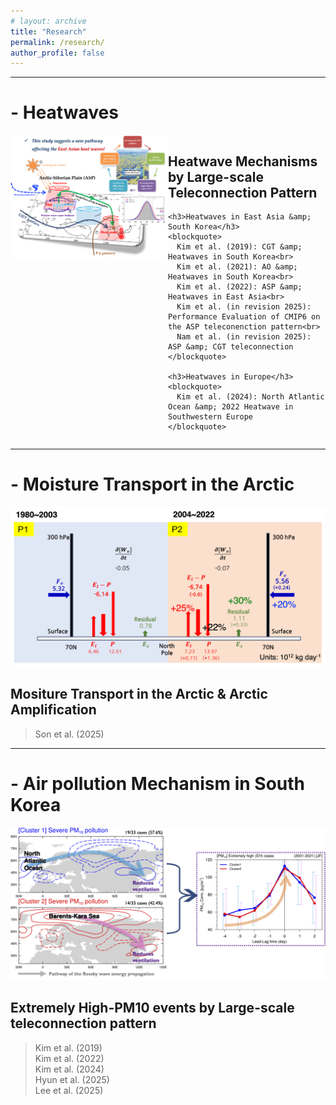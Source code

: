 ```yaml
---
# layout: archive
title: "Research"
permalink: /research/
author_profile: false
---
```


---
# - Heatwaves
<!-- ![ASP teleconnection pattern](/images/Research_fig/Schematic_diagram_ASPt.png) -->
<div style="display: flex; align-items: flex-start;">
  <div style="flex: 1; display: flex; justify-content: center; align-items: flex-start;">
    <img src="/images/Research_fig/Schematic_diagram_ASPt.png" alt="ASP teleconnection pattern" style="max-width:100%; width:320px;"/>
  </div>
  <div style="flex: 1;">
    <h2>Heatwave Mechanisms by Large-scale Teleconnection Pattern</h2>

    <h3>Heatwaves in East Asia &amp; South Korea</h3>
    <blockquote>
      Kim et al. (2019): CGT &amp; Heatwaves in South Korea<br>
      Kim et al. (2021): AO &amp; Heatwaves in South Korea<br>
      Kim et al. (2022): ASP &amp; Heatwaves in East Asia<br>
      Kim et al. (in revision 2025): Performance Evaluation of CMIP6 on the ASP teleconenction pattern<br>
      Nam et al. (in revision 2025): ASP &amp; CGT teleconnection
    </blockquote>

    <h3>Heatwaves in Europe</h3>
    <blockquote>
      Kim et al. (2024): North Atlantic Ocean &amp; 2022 Heatwave in Southwestern Europe
    </blockquote>
  </div>
</div>

---
# - Moisture Transport in the Arctic
<!-- ![Moisture Transport](/images/Research_fig/Schematic_diagram_MTA.png) -->
<img src="/images/Research_fig/Schematic_diagram_MTA.png" alt="Moisture Transport" width="600"/>

## Mositure Transport in the Arctic & Arctic Amplification
> Son et al. (2025)<br> 

---
# - Air pollution Mechanism in South Korea
<!-- ![EH-PM10 events](/images/Research_fig/Schematic_diagram_PM10.png) -->
<img src="/images/Research_fig/Schematic_diagram_PM10.png" alt="EH-PM10 events" width="600"/>

## Extremely High-PM10 events by Large-scale teleconnection pattern<br>
> Kim et al. (2019)<br>
> Kim et al. (2022)<br>
> Kim et al. (2024)<br>
> Hyun et al. (2025)<br>
> Lee et al. (2025)<br>
